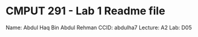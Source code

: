 # CMPUT 291 - Lab 1 Readme file
Name: Abdul Haq Bin Abdul Rehman
CCID: abdulha7
Lecture: A2
Lab: D05

